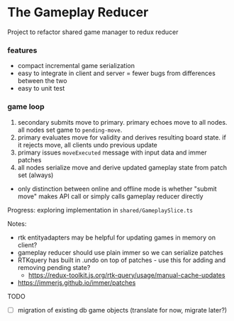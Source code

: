 # The Gameplay Reducer
Project to refactor shared game manager to redux reducer

### features
- compact incremental game serialization
- easy to integrate in client and server = fewer bugs from differences between the two
- easy to unit test

### game loop
1. secondary submits move to primary. primary echoes move to all nodes. all nodes set game to `pending-move`.
2. primary evaluates move for validity and derives resulting board state. if it rejects move, all clients undo previous update
3. primary issues `moveExecuted` message with input data and immer patches
4. all nodes serialize move and derive updated gameplay state from patch set (always)
- only distinction between online and offline mode is whether "submit move" makes API call or simply calls gameplay reducer directly

Progress: exploring implementation in `shared/GameplaySlice.ts`

Notes:
- rtk entityadapters may be helpful for updating games in memory on client?
- gameplay reducer should use plain immer so we can serialize patches
- RTKquery has built in .undo on top of patches - use this for adding and removing pending state?
  - https://redux-toolkit.js.org/rtk-query/usage/manual-cache-updates
- https://immerjs.github.io/immer/patches

TODO
- [ ] migration of existing db game objects  (translate for now, migrate later?)
